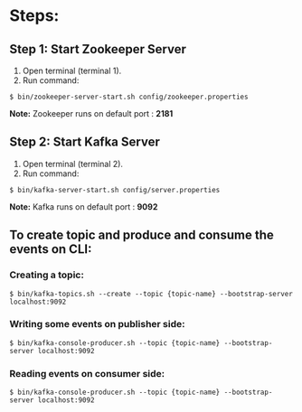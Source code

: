 # Steps:
## Step 1: Start Zookeeper Server
1. Open terminal (terminal 1).
2. Run command:
```shell
$ bin/zookeeper-server-start.sh config/zookeeper.properties
```
**Note:** Zookeeper runs on default port : **2181**

## Step 2: Start Kafka Server
1. Open terminal (terminal 2).
2. Run command:
```shell
$ bin/kafka-server-start.sh config/server.properties
```
**Note:** Kafka runs on default port : **9092**

## To create topic and produce and consume the events on CLI:
### Creating a topic:
```shell
$ bin/kafka-topics.sh --create --topic {topic-name} --bootstrap-server localhost:9092
```
### Writing some events on publisher side:
```shell
$ bin/kafka-console-producer.sh --topic {topic-name} --bootstrap-server localhost:9092
```
### Reading events on consumer side:
```shell
$ bin/kafka-console-producer.sh --topic {topic-name} --bootstrap-server localhost:9092
```